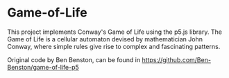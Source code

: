 # Game-of-Life

This project implements Conway's Game of Life using the p5.js library. The Game of Life is a cellular automaton devised by mathematician John Conway, where simple rules give rise to complex and fascinating patterns.

Original code by Ben Benston, can be found in https://github.com/Ben-Benston/game-of-life-p5
